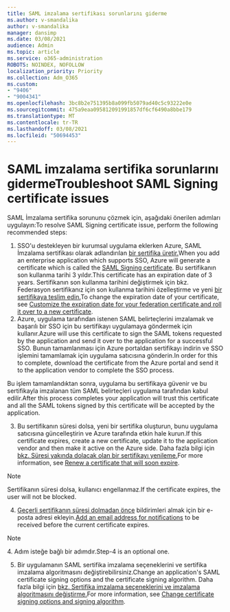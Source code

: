 ```yaml
---
title: SAML imzalama sertifikası sorunlarını giderme
ms.author: v-smandalika
author: v-smandalika
manager: dansimp
ms.date: 03/08/2021
audience: Admin
ms.topic: article
ms.service: o365-administration
ROBOTS: NOINDEX, NOFOLLOW
localization_priority: Priority
ms.collection: Adm_O365
ms.custom:
- "9406"
- "9004341"
ms.openlocfilehash: 3bc8b2e751395b8a099fb5079ad40c5c93222e0e
ms.sourcegitcommit: 475a9eaa095812091991857df6cf6490a8bbe179
ms.translationtype: MT
ms.contentlocale: tr-TR
ms.lasthandoff: 03/08/2021
ms.locfileid: "50694453"
---
```

# <a name="troubleshoot-saml-signing-certificate-issues"></a><span data-ttu-id="a3b20-102">SAML imzalama sertifika sorunlarını giderme</span><span class="sxs-lookup"><span data-stu-id="a3b20-102">Troubleshoot SAML Signing certificate issues</span></span>

<span data-ttu-id="a3b20-103">SAML İmzalama sertifika sorununu çözmek için, aşağıdaki önerilen adımları uygulayın:</span><span class="sxs-lookup"><span data-stu-id="a3b20-103">To resolve SAML Signing certificate issue, perform the following recommended steps:</span></span>

1. <span data-ttu-id="a3b20-104">SSO'u destekleyen bir kurumsal uygulama eklerken Azure, SAML İmzalama sertifikası olarak adlandırılan [bir sertifika üretir.](https://docs.microsoft.com/azure/active-directory/manage-apps/manage-certificates-for-federated-single-sign-on#auto-generated-certificate-for-gallery-and-non-gallery-applications)</span><span class="sxs-lookup"><span data-stu-id="a3b20-104">When you add an enterprise application which supports SSO, Azure will generate a certificate which is called the [SAML Signing certificate](https://docs.microsoft.com/azure/active-directory/manage-apps/manage-certificates-for-federated-single-sign-on#auto-generated-certificate-for-gallery-and-non-gallery-applications).</span></span> <span data-ttu-id="a3b20-105">Bu sertifikanın son kullanma tarihi 3 yıldır.</span><span class="sxs-lookup"><span data-stu-id="a3b20-105">This certificate has an expiration date of 3 years.</span></span> <span data-ttu-id="a3b20-106">Sertifikanın son kullanma tarihini değiştirmek için bkz. Federasyon sertifikanız için son kullanma tarihini özelleştirme ve yeni [bir sertifikaya teslim edin.](https://docs.microsoft.com/azure/active-directory/manage-apps/manage-certificates-for-federated-single-sign-on#customize-the-expiration-date-for-your-federation-certificate-and-roll-it-over-to-a-new-certificate)</span><span class="sxs-lookup"><span data-stu-id="a3b20-106">To change the expiration date of your certificate, see [Customize the expiration date for your federation certificate and roll it over to a new certificate](https://docs.microsoft.com/azure/active-directory/manage-apps/manage-certificates-for-federated-single-sign-on#customize-the-expiration-date-for-your-federation-certificate-and-roll-it-over-to-a-new-certificate).</span></span>
2. <span data-ttu-id="a3b20-107">Azure, uygulama tarafından istenen SAML belirteçlerini imzalamak ve başarılı bir SSO için bu sertifikayı uygulamaya göndermek için kullanır.</span><span class="sxs-lookup"><span data-stu-id="a3b20-107">Azure will use this certificate to sign the SAML tokens requested by the application and send it over to the application for a successful SSO.</span></span> <span data-ttu-id="a3b20-108">Bunun tamamlanması için Azure portaldan sertifikayı indirin ve SSO işlemini tamamlamak için uygulama satıcısına gönderin.</span><span class="sxs-lookup"><span data-stu-id="a3b20-108">In order for this to complete, download the certificate from the Azure portal and send it to the application vendor to complete the SSO process.</span></span>

<span data-ttu-id="a3b20-109">Bu işlem tamamlandıktan sonra, uygulama bu sertifikaya güvenir ve bu sertifikayla imzalanan tüm SAML belirteçleri uygulama tarafından kabul edilir.</span><span class="sxs-lookup"><span data-stu-id="a3b20-109">After this process completes your application will trust this certificate and all the SAML tokens signed by this certificate will be accepted by the application.</span></span>

3. <span data-ttu-id="a3b20-110">Bu sertifikanın süresi dolsa, yeni bir sertifika oluşturun, bunu uygulama satıcısına güncelleştirin ve Azure tarafında etkin hale kurun.</span><span class="sxs-lookup"><span data-stu-id="a3b20-110">If this certificate expires, create a new certificate, update it to the application vendor and then make it active on the Azure side.</span></span> <span data-ttu-id="a3b20-111">Daha fazla bilgi için [bkz. Süresi yakında dolacak olan bir sertifikayı yenileme.](https://docs.microsoft.com/azure/active-directory/manage-apps/manage-certificates-for-federated-single-sign-on#renew-a-certificate-that-will-soon-expire)</span><span class="sxs-lookup"><span data-stu-id="a3b20-111">For more information, see [Renew a certificate that will soon expire](https://docs.microsoft.com/azure/active-directory/manage-apps/manage-certificates-for-federated-single-sign-on#renew-a-certificate-that-will-soon-expire).</span></span>

> [!NOTE]
> <span data-ttu-id="a3b20-112">Sertifikanın süresi dolsa, kullanıcı engellanmaz.</span><span class="sxs-lookup"><span data-stu-id="a3b20-112">If the certificate expires, the user will not be blocked.</span></span>

4. <span data-ttu-id="a3b20-113">[Geçerli sertifikanın süresi dolmadan önce](https://docs.microsoft.com/azure/active-directory/manage-apps/manage-certificates-for-federated-single-sign-on#add-email-notification-addresses-for-certificate-expiration) bildirimleri almak için bir e-posta adresi ekleyin.</span><span class="sxs-lookup"><span data-stu-id="a3b20-113">[Add an email address for notifications](https://docs.microsoft.com/azure/active-directory/manage-apps/manage-certificates-for-federated-single-sign-on#add-email-notification-addresses-for-certificate-expiration) to be received before the current certificate expires.</span></span>

> [!NOTE]
> <span data-ttu-id="a3b20-114">4. Adım isteğe bağlı bir adımdır.</span><span class="sxs-lookup"><span data-stu-id="a3b20-114">Step-4 is an optional one.</span></span>

5. <span data-ttu-id="a3b20-115">Bir uygulamanın SAML sertifika imzalama seçeneklerini ve sertifika imzalama algoritmasını değiştirebilirsiniz.</span><span class="sxs-lookup"><span data-stu-id="a3b20-115">Change an application's SAML certificate signing options and the certificate signing algorithm.</span></span> <span data-ttu-id="a3b20-116">Daha fazla bilgi için [bkz. Sertifika imzalama seçeneklerini ve imzalama algoritmasını değiştirme.](https://docs.microsoft.com/azure/active-directory/manage-apps/certificate-signing-options)</span><span class="sxs-lookup"><span data-stu-id="a3b20-116">For more information, see [Change certificate signing options and signing algorithm](https://docs.microsoft.com/azure/active-directory/manage-apps/certificate-signing-options).</span></span>

